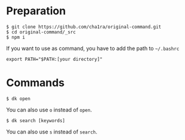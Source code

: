

# Preparation
```
$ git clone https://github.com/cha1ra/original-command.git
$ cd original-command/_src
$ npm i
```

If you want to use as command, you have to add the path to `~/.bashrc`  

```
export PATH="$PATH:[your directory]"
```
  
  

# Commands
  
```
$ dk open
```
You can also use `o` instead of `open`.  
  
```
$ dk search [keywords]
```
You can also use `s` instead of `search`.  